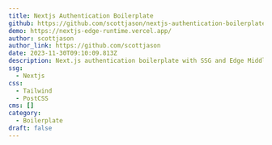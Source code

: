 ```yaml
---
title: Nextjs Authentication Boilerplate
github: https://github.com/scottjason/nextjs-authentication-boilerplate
demo: https://nextjs-edge-runtime.vercel.app/
author: scottjason
author_link: https://github.com/scottjason
date: 2023-11-30T09:10:09.813Z
description: Next.js authentication boilerplate with SSG and Edge Middleware
ssg:
  - Nextjs
css:
  - Tailwind
  - PostCSS
cms: []
category:
  - Boilerplate
draft: false
---
```

